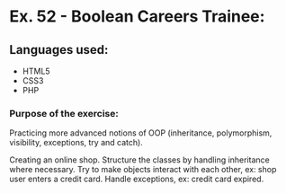 # Ex. 52 - Boolean Careers Trainee:

## Languages used:

- HTML5
- CSS3
- PHP

### Purpose of the exercise:

Practicing more advanced notions of OOP (inheritance, polymorphism, visibility, exceptions, try and catch).

Creating an online shop. Structure the classes by handling inheritance where necessary. Try to make objects interact with each other, ex: shop user enters a credit card. Handle exceptions, ex: credit card expired.
